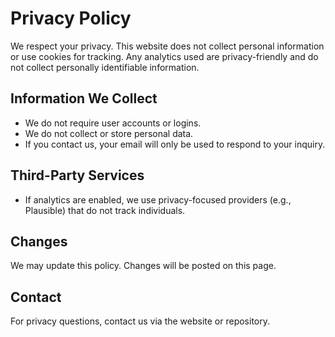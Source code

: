 # Privacy Policy

We respect your privacy. This website does not collect personal information or use cookies for tracking. Any analytics used are privacy-friendly and do not collect personally identifiable information.

## Information We Collect

- We do not require user accounts or logins.
- We do not collect or store personal data.
- If you contact us, your email will only be used to respond to your inquiry.

## Third-Party Services

- If analytics are enabled, we use privacy-focused providers (e.g., Plausible) that do not track individuals.

## Changes

We may update this policy. Changes will be posted on this page.

## Contact

For privacy questions, contact us via the website or repository.
